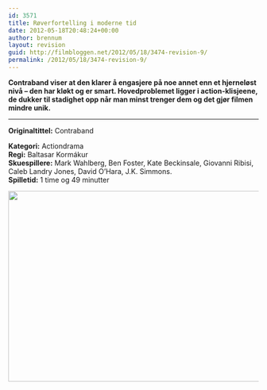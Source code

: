 ```yaml
---
id: 3571
title: Røverfortelling i moderne tid
date: 2012-05-18T20:48:24+00:00
author: brennum
layout: revision
guid: http://filmbloggen.net/2012/05/18/3474-revision-9/
permalink: /2012/05/18/3474-revision-9/
---
```

**Contraband viser at den klarer å engasjere på noe annet enn et hjerneløst nivå &#8211; den har kløkt og er smart. Hovedproblemet ligger i action-klisjeene, de dukker til stadighet opp når man minst trenger dem og det gjør filmen mindre unik.**  
****

**<!--more-->Originaltittel:** Contraband

  
**Kategori:** Actiondrama  
**Regi:** Baltasar Kormákur  
**Skuespillere:** Mark Wahlberg, Ben Foster, Kate Beckinsale, Giovanni Ribisi, Caleb Landry Jones, David O&#8217;Hara, J.K. Simmons.  
**Spilletid:** 1 time og 49 minutter

<a href="http://filmbloggen.net/?attachment_id=3563" rel="attachment wp-att-3563"><img class="alignnone size-large wp-image-3563" src="http://filmbloggen.net/wp-content/uploads//2012/05/contraband-1-620x384.jpg" alt="" width="620" height="384" /></a>